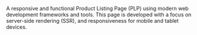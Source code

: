 A responsive and functional Product Listing Page (PLP) using modern web development frameworks and tools. This page is developed with a focus on server-side rendering (SSR), and responsiveness for mobile and tablet devices.
